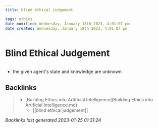 ```yaml
---
title: blind ethical judgement

tags: ethics 
date modified: Wednesday, January 18th 2023, 4:01:07 pm
date created: Wednesday, January 18th 2023, 4:01:07 pm
---
```


# Blind Ethical Judgement
```toc
```

- the given agent's state and knowledge are unknown

## Backlinks

> - [Building Ethics into Artificial Intelligence](Building Ethics into Artificial Intelligence.md)
>   - [[blind ethical judgement]]

_Backlinks last generated 2023-01-25 01:31:24_
